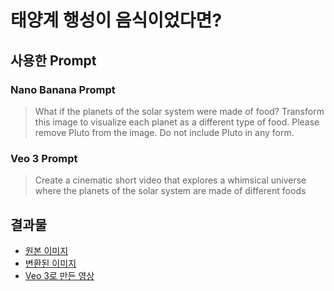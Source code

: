 # 태양계 행성이 음식이었다면?

## 사용한 Prompt

### Nano Banana Prompt
> What if the planets of the solar system were made of food? Transform this image to visualize each planet as a different type of food. Please remove Pluto from the image. Do not include Pluto in any form.

### Veo 3 Prompt
> Create a cinematic short video that explores a whimsical universe where the planets of the solar system are made of different foods

## 결과물

- [원본 이미지](./original.jpg)
- [변환된 이미지](./banana_output.jpg)
- [Veo 3로 만든 영상](./solar_food.mp4)
